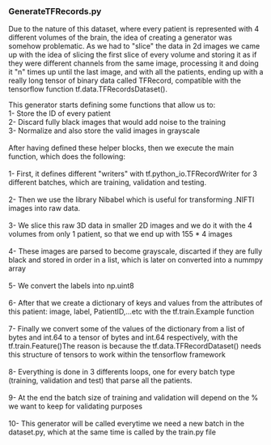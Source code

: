 ### GenerateTFRecords.py
Due to the nature of this dataset, where every patient is represented with 4 different volumes of the brain, the idea of creating a generator was somehow problematic. As we had to "slice" the data in 2d images we came up with the idea of slicing the first slice of every volume and storing it as if they were different channels from the same image, processing it and doing it "n" times up until the last image, and with all the patients, ending up with a really long tensor of binary data called TFRecord, compatible with the tensorflow function tf.data.TFRecordsDataset(). 

This generator starts defining some functions that allow us to:<br />
1- Store the ID of every patient<br />
2- Discard fully black images that would add noise to the training<br />
3- Normalize and also store the valid images in grayscale<br />
<br />
After having defined these helper blocks, then we execute the main function, which does the following:
<br /><br />
1- First, it defines different "writers" with tf.python_io.TFRecordWriter for 3 different batches, which are training, validation and testing.<br /><br />
2- Then we use the library Nibabel which is useful for transforming .NIFTI images into raw data.<br /><br />
3- We slice this raw 3D data in smaller 2D images and we do it with the 4 volumes from only 1 patient, so that we end up with 155 * 4 images<br /><br />
4- These images are parsed to become grayscale, discarted if they are fully black and stored in order in a list, which is later on converted into a nummpy array<br /><br />
5- We convert the labels into np.uint8<br /><br />
6- After that we create a dictionary of keys and values from the attributes of this patient: image, label, PatientID,...etc with the tf.train.Example function<br /><br />
7- Finally we convert some of the values of the dictionary from a list of bytes and int.64 to a tensor of bytes and int.64 respectively, with the tf.train.Feature()The reason is because the tf.data.TFRecordDataset() needs this structure of tensors to work within the tensorflow framework<br /><br />
8- Everything is done in 3 differents loops, one for every batch type (training, validation and test) that parse all the patients.<br /><br />
9- At the end the batch size of training and validation will depend on the % we want to keep for validating purposes<br /><br />
10- This generator will be called everytime we need a new batch in the dataset.py, which at the same time is called by the train.py file

